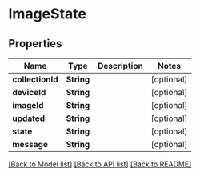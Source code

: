 # ImageState

## Properties
Name | Type | Description | Notes
------------ | ------------- | ------------- | -------------
**collectionId** | **String** |  | [optional] 
**deviceId** | **String** |  | [optional] 
**imageId** | **String** |  | [optional] 
**updated** | **String** |  | [optional] 
**state** | **String** |  | [optional] 
**message** | **String** |  | [optional] 

[[Back to Model list]](../README.md#documentation-for-models) [[Back to API list]](../README.md#documentation-for-api-endpoints) [[Back to README]](../README.md)


